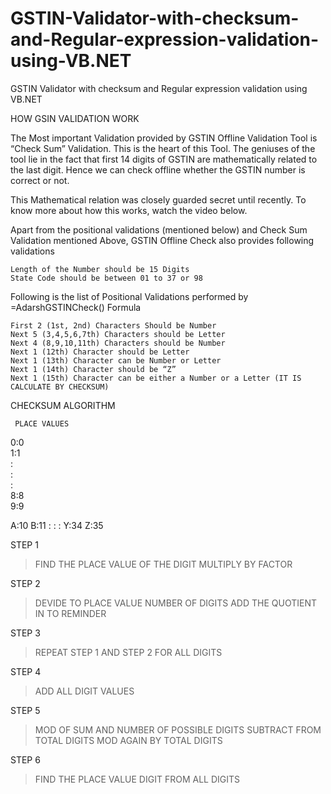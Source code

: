 # GSTIN-Validator-with-checksum-and-Regular-expression-validation-using-VB.NET
GSTIN Validator with checksum and Regular expression validation using VB.NET

HOW GSIN VALIDATION WORK


The Most important Validation provided by GSTIN Offline Validation Tool is “Check Sum” Validation. This is the heart of this Tool. The geniuses of the tool lie in the fact that first 14 digits of GSTIN are mathematically related to the last digit. Hence we can check offline whether the GSTIN number is correct or not.

This Mathematical relation was closely guarded secret until recently. To know more about how this works, watch the video below.

Apart from the positional validations (mentioned below) and Check Sum Validation mentioned Above, GSTIN Offline Check also provides following validations

    Length of the Number should be 15 Digits
    State Code should be between 01 to 37 or 98

 Following is the list of Positional Validations performed by =AdarshGSTINCheck() Formula

    First 2 (1st, 2nd) Characters Should be Number
    Next 5 (3,4,5,6,7th) Characters should be Letter
    Next 4 (8,9,10,11th) Characters should be Number
    Next 1 (12th) Character should be Letter
    Next 1 (13th) Character can be Number or Letter
    Next 1 (14th) Character should be “Z”
    Next 1 (15th) Character can be either a Number or a Letter (IT IS CALCULATE BY CHECKSUM)

 CHECKSUM ALGORITHM
 
     PLACE VALUES

0:0              
1:1             
 :         
 :          
 :            
8:8           
9:9        
 
A:10
B:11
 :
 :
 :
Y:34
Z:35


STEP 1
>FIND THE PLACE VALUE OF THE DIGIT
>MULTIPLY BY FACTOR

STEP 2
>DEVIDE TO PLACE VALUE NUMBER OF DIGITS
>ADD THE QUOTIENT IN TO REMINDER 

STEP 3
>REPEAT STEP 1 AND STEP 2 FOR ALL DIGITS

STEP 4
>ADD ALL DIGIT VALUES

STEP 5
>MOD OF SUM AND NUMBER OF POSSIBLE DIGITS
>SUBTRACT FROM TOTAL DIGITS
>MOD AGAIN BY TOTAL DIGITS

STEP 6
>FIND THE PLACE VALUE DIGIT FROM ALL DIGITS



